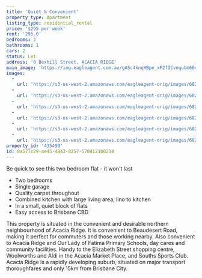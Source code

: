 ```yaml
---
title: 'Quiet & Convenient'
property_type: Apartment
listing_type: residential_rental
price: '$295 per week'
rent: '295.0'
bedrooms: 2
bathrooms: 1
cars: 2
status: Let
address: '6 Bexhill Street, ACACIA RIDGE'
main_image: 'https://img.eagleagent.com.au/gASc4knqHBpe_xF2fICvequUm60=/1280x854/smart/https://s3-us-west-2.amazonaws.com/eagleagent-orig/images/6824951/422418186-image-M.jpg'
images:
  -
    url: 'https://s3-us-west-2.amazonaws.com/eagleagent-orig/images/6824956/422418186-image-E.jpg'
  -
    url: 'https://s3-us-west-2.amazonaws.com/eagleagent-orig/images/6824955/422418186-image-D.jpg'
  -
    url: 'https://s3-us-west-2.amazonaws.com/eagleagent-orig/images/6824954/422418186-image-C.jpg'
  -
    url: 'https://s3-us-west-2.amazonaws.com/eagleagent-orig/images/6824953/422418186-image-B.jpg'
  -
    url: 'https://s3-us-west-2.amazonaws.com/eagleagent-orig/images/6824952/422418186-image-A.jpg'
  -
    url: 'https://s3-us-west-2.amazonaws.com/eagleagent-orig/images/6824951/422418186-image-M.jpg'
property_id: '435499'
id: 8a577c29-ae45-4843-8257-570d121b0234
---
```

Be quick to see this two bedroom flat - it won't last

* Two bedrooms
* Single garage
* Quality carpet throughout
* Combined kitchen with large living area, lino to kitchen
* In a small, quiet block of flats
* Easy access to Brisbane CBD

This property is situated in the convenient and desirable northern neighbourhood of Acacia Ridge. It is convenient to Beaudesert Road, making it perfect for commuters and those working nearby. Also convenient to Acacia Ridge and Our Lady of Fatima Primary Schools, day cares and community facilities. Handy to the Elizabeth Street shopping centre, Woolworths and Aldi in the Acacia Market Place, and Souths Sports Club. Acacia Ridge is a rapidly developing suburb, situated on major transport thoroughfares and only 15km from Brisbane City.